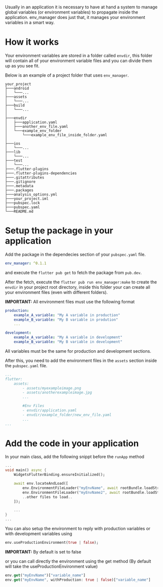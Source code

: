 <!--`-->

Usually in an application it is necessary to have at hand a system to manage global variables (or environment variables) to propagate inside the application. env_manager does just that, it manages your environment variables in a smart way.

# How it works
Your environment variables are stored in a folder called `envdir`, this folder will contain all of your environment variable files and you can divide them up as you see fit.

Below is an example of a project folder that uses `env_manager`.
```
your_project
├───android
│	└───...
├───assets
│	└───...
├───build
│	└───...
│
├───envdir
│	├───application.yaml
│	├───another_env_file.yaml
│	└───example_env_folder
│		└───example_env_file_inside_folder.yaml
│
├───ios
│	└───...
├───lib
│	└───...
├───test
│	└───...
├───.flutter-plugins
├───.flutter-plugins-dependencies
├───.gitattributes
├───.gitignore
├───.metadata
├───.packages
├───analysis_options.yml
├───your_project.iml
├───pubspec.lock
├───pubspec.yaml
└───README.md
```

# Setup the package in your application
Add the package in the dependecies section of your `pubspec.yaml` file.
```yaml
env_manager: ^0.1.1
```

and execute the `flutter pub get` to fetch the package from `pub.dev`.

After the fetch, execute the `flutter pub run env_manager:make` to create the `envdir` in your project root directory, inside this folder your can create all your environment files (even with different folders).

**IMPORTANT:** All environment files must use the following format
```yaml
production:
	example_A_variable: "My A variable in production"
	example_B_variable: "My B variable in prodution"
	...

development:
	example_A_variable: "My A variable in development"
	example_B_variable: "My B variable in development"
```
All variables must be the same for production and development sections.

After this, you need to add the environment files in the `assets` section inside the `pubspec.yaml` file.

```yaml
...
flutter:
	assets:
		- assets/myexampleimage.png
		- assets/anotherexampleimage.jpg
		...

		#Env Files
		- envdir/application.yaml
		- envdir/example_folder/new_env_file.yaml
		...
...
```

# Add the code in your application

In your main class, add the following snippt before the `runApp` method

```dart
...
void main() async {
	WidgetsFlutterBinding.ensureInitialized();

	await env.locateAndLoad([
		env.EnvironmentFileLoader("myEnvName", await rootBundle.loadString("envdir/application.yaml")),
		env.EnvironmentFileLoader("myEnvName2", await rootBundle.loadString("envdir/example_folder/new_env_file.yaml")),
		..other files to load..
	]);

	...
}
...
```
You can also setup the environment to reply with production variables or with development variables using

```dart 
env.useProductionEnvironment(true | false);
```
**IMPORTANT:** By default is set to false

or you can call directly the environment using the get method (By default will take the useProductionEnvironment value)

```dart
env.get("myEnvName")["variable_name"]
env.get("myEnvName", withProduction: true | false)["variable_name"]
```
